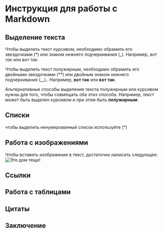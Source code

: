 # Инструкция для работы с Markdown

## Выделение текста

Чтобы выделить текст курсивом, необходимо обрамить его звездочками (*) или знаком нижнего подчеркивания (_). Например, *вот так* или _вот так_.

Чтобы выделить текст полужирным, необходимо обрамить его двойными звездочками (**) или двойным знаком нижнего подчеркивания (__).. Например, **вот так** или __вот так__.

Альтернативные способы выделения текста полужирным или курсивом нужны для того, чтобы совмещать оба этих способа. Например, _текст может быть выделен курсивом и при этом быть **полужирным**_.

## Списки

чтобы выделить ненумерованный список используйте (*)

## Работа с изображениями

Чтобы вставить изображение в текст, достаточно написать следующее:
![Это дом тещи!](haus.png)

## Ссылки

## Работа с таблицами

## Цитаты

## Заключение